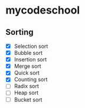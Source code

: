 # mycodeschool

## Sorting

-   [x] Selection sort
-   [x] Bubble sort
-   [x] Insertion sort
-   [x] Merge sort
-   [x] Quick sort
-   [x] Counting sort
-   [ ] Radix sort
-   [ ] Heap sort
-   [ ] Bucket sort
